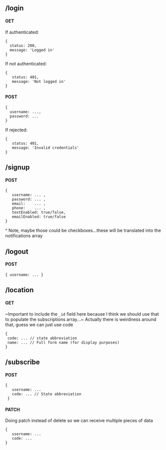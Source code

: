 ## /login 

#### GET 

If authenticated: 
```
{ 
  status: 200, 
  message: 'Logged in'
}
``` 

If not authenticated: 
``` 
{ 
   status: 401, 
   message: 'Not logged in' 
}
```

#### POST 

```
{ 
  username: ..., 
  password: ... 
} 
```

If rejected: 

``` 
{ 
   status: 401, 
   message: 'Invalid credentials'
} 
```

## /signup 

#### POST 

```
{ 
   username: ... ,
   password: ... ,
   email:    ... ,
   phone:    ... ,
   textEnabled: true/false,
   emailEnabled: true/false
} 
```

^ Note, maybe those could be checkboxes...these will be translated into the notifications array 

## /logout 

#### POST 

```
{ username: ... } 
```

## /location 

#### GET 

~Important to include the `_id` field here because I think we should use that to populate the subscriptions array...~ Actually there is weirdness around that, guess we can just use code  

```
{ 
 code: ... // state abbreviation 
 name: ... // Full form name (for display purposes) 
}
```  

## /subscribe

#### POST 

```
{ 
   username: ... 
   code: ... // State abbreviation 
 } 
``` 

#### PATCH 

Doing patch instead of delete so we can receive multiple pieces of data 

```
{ 
   username: ... 
   code: ... 
}
``` 
